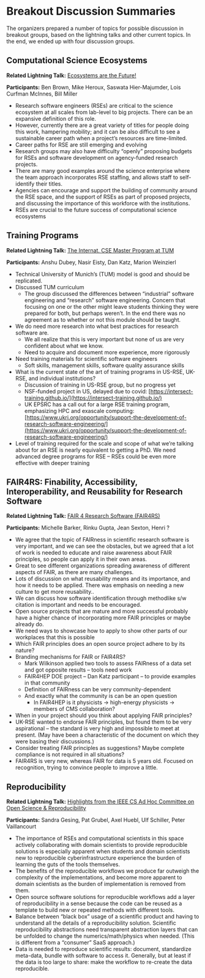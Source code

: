 # Breakout Discussion Summaries

The organizers prepared a number of topics for possible discussion in breakout groups, based on the lightning talks and other current topics.  In the end, we ended up with four discussion groups.

## Computational Science Ecosystems

**Related Lightning Talk:** [Ecosystems are the Future!](https://betterscientificsoftware.github.io/swe-cse-bof/2021-11-sc21-bof/01-brown-ecosystems.pdf)

**Participants:** Ben Brown, Mike Heroux, Saswata Hier-Majumder, Lois Curfman McInnes, Bill Miller



* Research software engineers (RSEs) are critical to the science ecosystem at all scales from lab-level to big projects. There can be an expansive definition of this role.
* However, currently there are a great variety of titles for people doing this work, hampering mobility; and it can be also difficult to see a sustainable career path when a project’s resources are time-limited. 
* Career paths for RSE are still emerging and evolving
* Research groups may also have difficulty “openly” proposing budgets for RSEs and software development on agency-funded research projects.
* There are many good examples around the science enterprise where the team approach incorporates RSE staffing, and allows staff to self-identify their titles.
* Agencies can encourage and support the building of community around the RSE space, and the support of RSEs as part of proposed projects, and discussing the importance of this workforce with the institutions.
* RSEs are crucial to the future success of computational science ecosystems


## Training Programs

**Related Lightning Talk:** [The Internat. CSE Master Program at TUM](https://betterscientificsoftware.github.io/swe-cse-bof/2021-11-sc21-bof/03-bader-masterprogram.pdf)

**Participants:** Anshu Dubey, Nasir Eisty, Dan Katz, Marion Weinzierl



* Technical University of Munich’s (TUM) model is good and should be replicated.
* Discussed TUM curriculum
    * The group discussed the differences between “industrial” software engineering and “research” software engineering.  Concern that focusing on one or the other might leave students thinking they were prepared for both, but perhaps weren’t.  In the end there was no agreement as to whether or not this module should be taught.  
* We do need more research into what best practices for research software are.
    * We all realize that this is very important but none of us are very confident about what we know.
    * Need to acquire and document more experience, more rigorously
* Need training materials for scientific software engineers
    * Soft skills, management skills, software quality assurance skills
* What is the current state of the art of training programs in US-RSE, UK-RSE, and individual institutions?
    * Discussion of training in US-RSE group, but no progress yet
    * NSF-funded project in US, delayed due to covid: [https://intersect-training.github.io/](https://intersect-training.github.io/)
    * UK EPSRC has a call out for a large RSE training program, emphasizing HPC and exascale computing: [https://www.ukri.org/opportunity/support-the-development-of-research-software-engineering/](https://www.ukri.org/opportunity/support-the-development-of-research-software-engineering/)
* Level of training required for the scale and scope of what we’re talking about for an RSE is nearly equivalent to getting a PhD.  We need advanced degree programs for RSE – RSEs could be even more effective with deeper training


## FAIR4RS: Finability, Accessibility, Interoperability, and Reusability for Research Software

**Related Lightning Talk:** [FAIR 4 Research Software (FAIR4RS)](https://betterscientificsoftware.github.io/swe-cse-bof/2021-11-sc21-bof/05-barker-fair4rs.pdf)

**Participants:** Michelle Barker, Rinku Gupta, Jean Sexton, Henri ?



* We agree that the topic of FAIRness in scientific research software is very  important, and we can see the obstacles, but we agreed that a  lot of work is needed to educate and raise awareness about FAIR principles, so people can apply it in their own areas. 
* Great to see different organizations spreading awareness of different aspects of FAIR, as there are many challenges.
* Lots of discussion on what reusability means and its importance, and how it needs to be applied. There was emphasis on needing a new culture to get more reusability..
* We can discuss how software identification through methodlike s/w citation is important and needs to be encouraged.
* Open source projects that are mature and more successful  probably have a higher chance of incorporating more FAIR principles or maybe already do.
* We need ways to showcase how to apply to show other parts of our workplaces that this is possible
* Which FAIR principles does an open source project adhere to by its nature?
* Branding mechanisms for FAIR or FAIR4RS?
    * Mark Wilkinson applied two tools to assess FAIRness of a data set and got opposite results – tools need work
    * FAIR4HEP DOE project – Dan Katz participant – to provide examples in that community
    * Definition of FAIRness can be very community-dependent
    * And exactly what the community is can be an open question
        * In FAIR4HEP is it physicists → high-energy physicists → members of CMS collaboration?
* When in your project should you think about applying FAIR principles?
* UK-RSE wanted to endorse FAIR principles, but found them to be very aspirational – the standard is very high and impossible to meet at present. (May have been a characteristic of the document on which they were basing their discussions.)
* Consider treating FAIR principles as suggestions? Maybe complete compliance is not required in all situations?
* FAIR4RS is very new, whereas FAIR for data is 5 years old. Focused on recognition, trying to convince people to improve a little.


## Reproducibility

**Related Lightning Talk:** [Highlights from the IEEE CS Ad Hoc Committee on Open Science & Reproducibility](https://betterscientificsoftware.github.io/swe-cse-bof/2021-11-sc21-bof/06-parashar-openscience.pdf)

**Participants:** Sandra Gesing, Pat Grubel, Axel Huebl, Ulf Schiller, Peter Vaillancourt



* The importance of RSEs and computational scientists in this space actively collaborating with domain scientists to provide reproducible solutions is especially apparent when students and domain scientists new to reproducible cyberinfrastructure experience the burden of learning the guts of the tools themselves.
* The benefits of the reproducible workflows we produce far outweigh the complexity of the implementations, and become more apparent to domain scientists as the burden of implementation is removed from them.
* Open source software solutions for reproducible workflows add a layer of reproducibility in a sense because the code can be reused as a template to build new or repeated methods with different tools.
* Balance between “black box” usage of a scientific product and having to understand all the details of a reproducibility solution. Scientific reproducibility abstractions need transparent abstraction layers that can be unfolded to change the numerics/math/physics when needed. (This is different from a “consumer” SaaS approach.)
* Data is needed to reproduce scientific results: document, standardize meta-data, bundle with software to access it. Generally, but at least if the data is too large to share: make the workflow to re-create the data reproducible.
